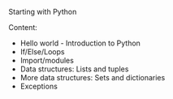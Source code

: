 Starting with Python

Content:
- Hello world - Introduction to Python
- If/Else/Loops
- Import/modules
- Data structures: Lists and tuples
- More data structures: Sets and dictionaries
- Exceptions
